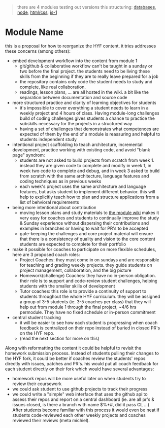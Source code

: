 > there are 4 modules testing out versions this structuring: [databases](https://github.com/hackyourfuturebelgium/databases), [node](https://github.com/hackyourfuturebelgium/node.js), [html/css](https://github.com/be-hacking-hyf/html-css-github), [js-1](https://github.com/be-hacking-hyf/javascript-1)

# Module Name

this is a proposal for how to reorganize the HYF content.  it tries addresses these concerns (among others):
* embed development workflow into the content from module 1
    * git/github & collaborative workflow can't be taught in a sunday or two before the final project.  the students need to be living these skills from the beginning if they are to really leave prepared for a job
    * the repository contains only code the student needs to study and complete, like real collaboration.  
    * readings, lesson plans, ... are all hosted in the wiki.  a bit like the separation between documentation and source code
* more structured practice and clarity of learning objectives for students
    * it's impossible to cover everything a student needs to learn in a weekly project and 4 hours of class.  Having module-long challenges build of coding challenges gives students a chance to practice the subskills necessary for the projects in a structured way
    * having a set of challenges that demonstrates what competences are expected of them by the end of a module is reassuring and helpful to students independent study
* intentional project scaffolding to teach architecture, incremental development, practice working with existing code, and avoid "blank page" syndrom:
    * students are not asked to build projects from scratch from week 1.  instead they are given code to complete and modify in week 1, in week two code to complete and debug, and in week 3 asked to build from scratch with the same architecture, language features and coding techniques as in previous weeks
    * each week's project uses the same architecture and language features, but asks student to implement different behavior.  this will help to explicitly teach how to plan and structure applications from a list of behvioral requirements
* being more intentional about contribution
    * moving lesson plans and study materials to [the module wiki](https://github.com/be-hacking-hyf/demo-repo/wiki) makes it very easy for coaches and students to continually improve the study & Sunday experience without dispersing their contributions and examples in branches or having to wait for PR's to be accepted
    * gate-keeping the challenges and core project material will ensure that there is a consistency of quality and vision to the core content students are expected to complete for their portfolio
* make it possible for coaches to participate on more flexible schedules, here are 3 proposed coach roles:
    * Project Coaches: they must come in on sundays and are responsible for teaching and grading weekly projects.  they guide students on project management, collaboration, and the big picture
    * Homework(challenge) Coaches: they have no in-person obligation.  their role is to support and code-review student challenges, helping students with the smaller skills of development
    * Tutor coaches: this role is to provide a continuity of support to students throughout the whole HYF curriculum.  they will be assigned a group of 3-5 students (ie. 3-5 coaches per class) that they will help out from module 1 through the final project, ~4/6 hrs permodule.  They have no fixed schedule or in-person commitment 
* central student tracking 
    * it will be easier to see how each student is progressing when coach feedback is centralized on their repo instead of buried in closed PR's on the HYF repo.  
    * (read the next section for more on this)


Along with reformatting the content it could be helpful to revisit the homework submission process.  Instead of students pulling their changes to the HYF fork, it could be better if coaches review the students' repos directly with issues, patches and PR's.  his would put all coach feedback for each student directly on their fork which would have several advantages:
* homework repos will be more useful later on when students try to review their coursework
* we could ask student to use github projects to track their progress
* we could write a "simple" web interface that uses the github api to assess their repos and report on a central dashboard (ie. are all pr's & issues closed, is there a branch with name $%*#, did it pass CI, ...)
After students become familiar with this process it would even be neat if students code-reviewed each other weekly projects and coaches reviewed their reviews (meta michiel).


